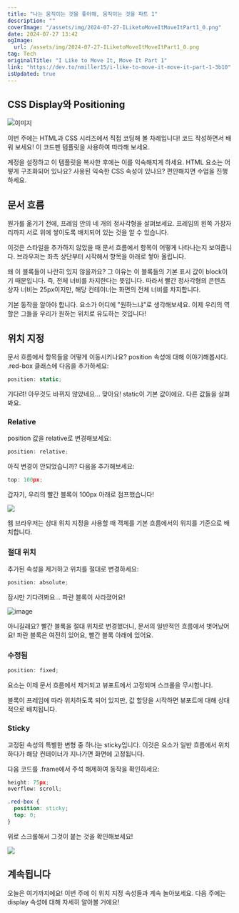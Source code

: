 ```yaml
---
title: "나는 움직이는 것을 좋아해, 움직이는 것을 파트 1"
description: ""
coverImage: "/assets/img/2024-07-27-ILiketoMoveItMoveItPart1_0.png"
date: 2024-07-27 13:42
ogImage: 
  url: /assets/img/2024-07-27-ILiketoMoveItMoveItPart1_0.png
tag: Tech
originalTitle: "I Like to Move It, Move It Part 1"
link: "https://dev.to/nmiller15/i-like-to-move-it-move-it-part-1-3b10"
isUpdated: true
---
```





## CSS Display와 Positioning

![이미지](/assets/img/2024-07-27-ILiketoMoveItMoveItPart1_0.png)

이번 주에는 HTML과 CSS 시리즈에서 직접 코딩해 볼 차례입니다! 코드 작성하면서 배워 보세요! 이 코드펜 템플릿을 사용하여 따라해 보세요.

계정을 설정하고 이 템플릿을 복사한 후에는 이를 익숙해지게 하세요. HTML 요소는 어떻게 구조화되어 있나요? 사용된 익숙한 CSS 속성이 있나요? 편안해지면 수업을 진행하세요.

<div class="content-ad"></div>

## 문서 흐름

뭔가를 옮기기 전에, 프레임 안의 네 개의 정사각형을 살펴보세요. 프레임의 왼쪽 가장자리까지 서로 위에 쌓이도록 배치되어 있는 것을 알 수 있습니다.

이것은 스타일을 추가하지 않았을 때 문서 흐름에서 항목이 어떻게 나타나는지 보여줍니다. 브라우저는 좌측 상단부터 시작해서 항목을 아래로 쌓아 올립니다.

왜 이 블록들이 나란히 있지 않을까요? 그 이유는 이 블록들의 기본 표시 값이 block이기 때문입니다. 즉, 전체 너비를 차지한다는 뜻입니다. 따라서 빨간 정사각형의 콘텐츠 상자 너비는 25px이지만, 해당 컨테이너는 화면의 전체 너비를 차지합니다.

<div class="content-ad"></div>

기본 동작을 알아야 합니다. 요소가 어디에 "원하느냐"로 생각해보세요. 이제 우리의 역할은 그들을 우리가 원하는 위치로 유도하는 것입니다!

## 위치 지정

문서 흐름에서 항목들을 어떻게 이동시키나요? position 속성에 대해 이야기해봅시다. .red-box 클래스에 다음을 추가하세요:

```js
position: static;
```

<div class="content-ad"></div>

기다려! 아무것도 바뀌지 않았네요... 맞아요! static이 기본 값이에요. 다른 값들을 살펴봐요.

### Relative

position 값을 relative로 변경해보세요:

```js
position: relative;
```

<div class="content-ad"></div>

아직 변경이 안되었습니까? 다음을 추가해보세요:

```js
top: 100px;
```

갑자기, 우리의 빨간 블록이 100px 아래로 점프했습니다!

![](/assets/img/2024-07-27-ILiketoMoveItMoveItPart1_1.png)

<div class="content-ad"></div>

웹 브라우저는 상대 위치 지정을 사용할 때 객체를 기본 흐름에서의 위치를 기준으로 배치합니다.

### 절대 위치

추가된 속성을 제거하고 위치를 절대로 변경하세요:

```js
position: absolute;
```

<div class="content-ad"></div>

잠시만 기다려봐요… 파란 블록이 사라졌어요!

![image](/assets/img/2024-07-27-ILiketoMoveItMoveItPart1_2.png)

아니길래요? 빨간 블록을 절대 위치로 변경했더니, 문서의 일반적인 흐름에서 벗어났어요! 파란 블록은 여전히 있어요, 빨간 블록 아래에 있어요.

### 수정됨

<div class="content-ad"></div>

```js
position: fixed;
```

요소는 이제 문서 흐름에서 제거되고 뷰포트에서 고정되며 스크롤을 무시합니다.

블록이 프레임에 따라 위치하도록 되어 있지만, 값 할당을 시작하면 뷰포트에 대해 상대적으로 배치됩니다.

<div class="content-ad"></div>

### Sticky

고정된 속성의 특별한 변형 중 하나는 sticky입니다. 이것은 요소가 일반 흐름에서 위치하다가 해당 컨테이너가 지나가면 화면에 고정됩니다.

다음 코드를 .frame에서 주석 해제하여 동작을 확인하세요:

```js
height: 75px;
overflow: scroll;
```

<div class="content-ad"></div>

```css
.red-box {
  position: sticky;
  top: 0;
}
```

위로 스크롤해서 그것이 붙는 것을 확인해보세요!

<img src="/assets/img/2024-07-27-ILiketoMoveItMoveItPart1_3.png" />


<div class="content-ad"></div>

## 계속됩니다

오늘은 여기까지에요! 이번 주에 이 위치 지정 속성들과 계속 놀아보세요. 다음 주에는 display 속성에 대해 자세히 알아볼 거에요!